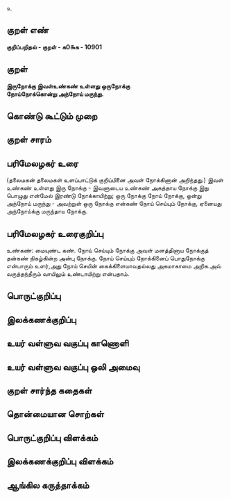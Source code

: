 உ

## குறள் எண் 

**குறிப்பறிதல் - குறள் - க0௯க - 10901**

## குறள் 

**இருநோக்கு இவள்உண்கண் உள்ளது ஒருநோக்கு  
நோய்நோக்கொன்று அந்நோய் மருந்து.**

## கொண்டு கூட்டும் முறை


## குறள் சாரம் 


## பரிமேலழகர் உரை

(தலைமகன் தலைமகள் உளப்பாட்டுக் குறிப்பினை அவள் நோக்கினான் அறிந்தது.) இவள் உண்கண் உள்ளது இரு நோக்கு - இவளுடைய உண்கண் அகத்தாய நோக்கு இது பொழுது என்மேல் இரண்டு நோக்காயிற்று; ஒரு நோக்கு நோய் நோக்கு, ஒன்று அந்நோய் மருந்து - அவற்றுள் ஒரு நோக்கு என்கண் நோய் செய்யும் நோக்கு, ஏனையது அந்நோய்க்கு மருந்தாய நோக்கு.

## பரிமேலழகர் உரைகுறிப்பு   

உண்கண்: மையுண்ட கண். நோய் செய்யும் நோக்கு அவள் மனத்தினாய நோக்குத் தன்கண் நிகழ்கின்ற அன்பு நோக்கு. நோய் செய்யும் நோக்கினைப் பொதுநோக்கு என்பாரும் உளர்,அது நோய் செயின் கைக்கிளையாவதல்லது அகமாகாமை அறிக.அவ் வருத்தந்தீரும் வாயிலும் உண்டாயிற்று என்பதாம்.

## பொருட்குறிப்பு 


## இலக்கணக்குறிப்பு  


## உயர் வள்ளுவ வகுப்பு காணொளி


## உயர் வள்ளுவ வகுப்பு ஒலி அமைவு 

 
## குறள் சார்ந்த கதைகள் 


## தொன்மையான சொற்கள்


## பொருட்குறிப்பு விளக்கம்


## இலக்கணக்குறிப்பு விளக்கம்


## ஆங்கில கருத்தாக்கம் 


